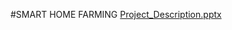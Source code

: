 #SMART HOME FARMING
[Project_Description.pptx](https://github.com/AmanAgrahari97/Smart_Farmer-Code/files/7394033/Project_Description.pptx)
